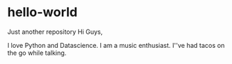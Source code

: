 # hello-world
Just another repository
Hi Guys,

I love Python and Datascience. I am a music enthusiast.
I''ve had tacos on the go while talking.

